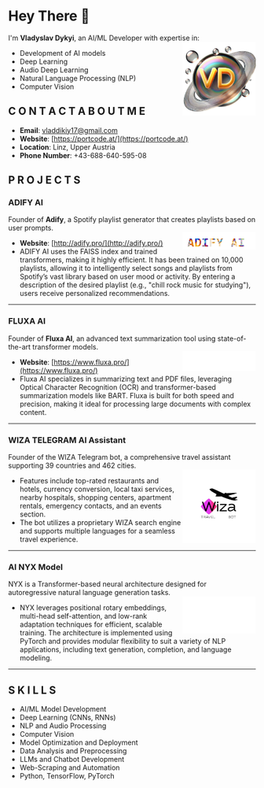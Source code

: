 # Hey There 👋  
I'm **Vladyslav Dykyi**, an AI/ML Developer with expertise in:
<img align="right" src="logo.png" width="150">

- Development of AI models
- Deep Learning
- Audio Deep Learning
- Natural Language Processing (NLP)
- Computer Vision

## C O N T A C T  A B O U T  M E
- **Email**: vladdikiy17@gmail.com  
- **Website**: [https://portcode.at/](https://portcode.at/)  
- **Location**: Linz, Upper Austria  
- **Phone Number**: +43-688-640-595-08  

## P R O J E C T S

### **ADIFY AI**  
Founder of **Adify**, a Spotify playlist generator that creates playlists based on user prompts.  
<img align="right" src="https://github.com/dykyivladk1/adify-ai/blob/main/assets/logo.png" width="150">
- **Website**: [http://adify.pro/](http://adify.pro/)  
- ADIFY AI uses the FAISS index and trained transformers, making it highly efficient. It has been trained on 10,000 playlists, allowing it to intelligently select songs and playlists from Spotify’s vast library based on user mood or activity. By entering a description of the desired playlist (e.g., "chill rock music for studying"), users receive personalized recommendations.

---

### **FLUXA AI**  
Founder of **Fluxa AI**, an advanced text summarization tool using state-of-the-art transformer models.  
<img align="right" src="https://github.com/dykyivladk1/Fluxa-AI/raw/main/assets/main.png" width="150">
- **Website**: [https://www.fluxa.pro/](https://www.fluxa.pro/)  
- Fluxa AI specializes in summarizing text and PDF files, leveraging Optical Character Recognition (OCR) and transformer-based summarization models like BART. Fluxa is built for both speed and precision, making it ideal for processing large documents with complex content.

---

### **WIZA TELEGRAM AI Assistant**  
Founder of the WIZA Telegram bot, a comprehensive travel assistant supporting 39 countries and 462 cities.  
<img align="right" src="https://github.com/dykyivladk1/WIZA/blob/main/logo_clear.png?raw=true" width="150">
- Features include top-rated restaurants and hotels, currency conversion, local taxi services, nearby hospitals, shopping centers, apartment rentals, emergency contacts, and an events section.  
- The bot utilizes a proprietary WIZA search engine and supports multiple languages for a seamless travel experience.

---

### **AI NYX Model**  
NYX is a Transformer-based neural architecture designed for autoregressive natural language generation tasks.  
<img align="right" src="https://github.com/dykyivladk1/NYX/raw/main/assets/logo.png" width="150">
- NYX leverages positional rotary embeddings, multi-head self-attention, and low-rank adaptation techniques for efficient, scalable training. The architecture is implemented using PyTorch and provides modular flexibility to suit a variety of NLP applications, including text generation, completion, and language modeling.

---

## S K I L L S
- AI/ML Model Development
- Deep Learning (CNNs, RNNs)
- NLP and Audio Processing
- Computer Vision
- Model Optimization and Deployment
- Data Analysis and Preprocessing
- LLMs and Chatbot Development
- Web-Scraping and Automation
- Python, TensorFlow, PyTorch
